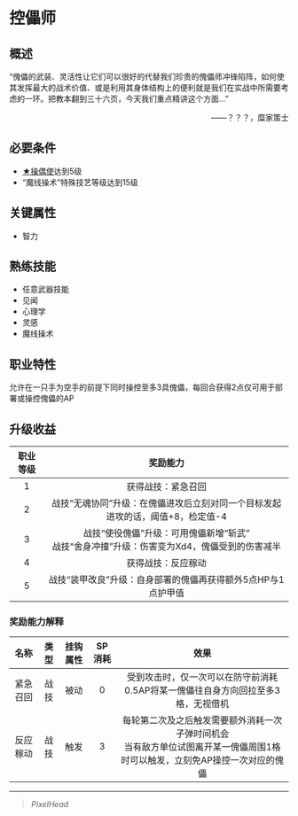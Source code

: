 # 控儡师

## 概述

“傀儡的武装、灵活性让它们可以很好的代替我们珍贵的傀儡师冲锋陷阵，如何使其发挥最大的战术价值、或是利用其身体结构上的便利就是我们在实战中所需要考虑的一环。把教本翻到三十六页，今天我们重点精讲这个方面…”
<div align="right">——？？？，糜家策士</div>

## 必要条件

* <a href="../1A-puppet_disciple" target="_blank">★操偶使</a>达到5级
* “魔线操术”特殊技艺等级达到15级

## 关键属性

* 智力

## 熟练技能

* 任意武器技能
* 见闻
* 心理学
* 灵感
* 魔线操术

## 职业特性

允许在一只手为空手的前提下同时操控至多3具傀儡，每回合获得2点仅可用于部署或操控傀儡的AP

## 升级收益

职业等级|奖励能力
:--:|:--:
1|获得战技：紧急召回
2|战技“无魂协同”升级：在傀儡进攻后立刻对同一个目标发起进攻的话，阈值+8，检定值-4
3|战技“使役傀儡”升级：可用傀儡新增“斩武”<br>战技“舍身冲撞”升级：伤害变为Xd4，傀儡受到的伤害减半
4|获得战技：反应稼动
5|战技“装甲改良”升级：自身部署的傀儡再获得额外5点HP与1点护甲值

### 奖励能力解释

名称|类型|挂钩属性|SP消耗|效果
:--:|:--:|:--:|:--:|:--:
紧急召回|战技|被动|0|受到攻击时，仅一次可以在防守前消耗0.5AP将某一傀儡往自身方向回拉至多3格，无视借机
反应稼动|战技|触发|3|每轮第二次及之后触发需要额外消耗一次子弹时间机会<br>当有敌方单位试图离开某一傀儡周围1格时可以触发，立刻免AP操控一次对应的傀儡

---

> *PixelHead*